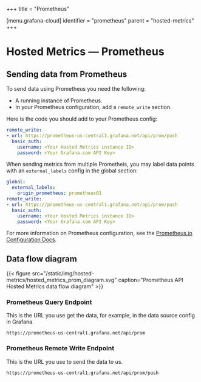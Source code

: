 +++
title = "Prometheus"

[menu.grafana-cloud]
identifier = "prometheus"
parent = "hosted-metrics"
+++

# Hosted Metrics — Prometheus


## Sending data from Prometheus

To send data using Prometheus you need the following:

* A running instance of Prometheus.
* In your Prometheus configuration, add a `remote_write` section.

Here is the code you should add to your Prometheus config:

```yaml
remote_write:
- url: https://prometheus-us-central1.grafana.net/api/prom/push
  basic_auth:
    username: <Your Hosted Metrics instance ID>
    password: <Your Grafana.com API Key>
```

When sending metrics from multiple Prometheis, you may label data points with an `external_labels` config in the global section:

```yaml
global:
  external_labels:
    origin_prometheus: prometheus01
remote_write:
- url: https://prometheus-us-central1.grafana.net/api/prom/push
  basic_auth:
    username: <Your Hosted Metrics instance ID>
    password: <Your Grafana.com API Key>
```

For more information on Prometheus configuration, see the
[Prometheus.io Configuration Docs](https://prometheus.io/docs/operating/configuration/#%3Cremote_write%3E).


## Data flow diagram

{{< figure src="/static/img/hosted-metrics/hosted_metrics_prom_diagram.svg" caption="Prometheus API Hosted Metrics data flow diagram" >}}


### Prometheus Query Endpoint

This is the URL you use get the data, for example, in the data source config in Grafana.

    https://prometheus-us-central1.grafana.net/api/prom

### Prometheus Remote Write Endpoint

This is the URL you use to send the data to us.

    https://prometheus-us-central1.grafana.net/api/prom/push
